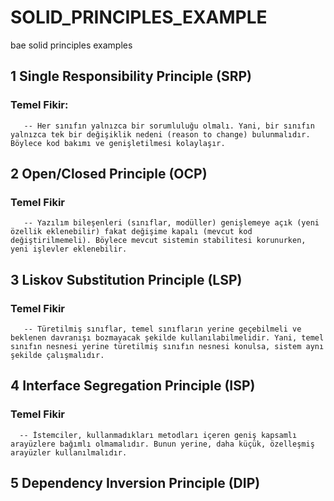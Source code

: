 # SOLID_PRINCIPLES_EXAMPLE
bae solid principles examples

## 1  Single Responsibility Principle (SRP)
   ### Temel Fikir:
       -- Her sınıfın yalnızca bir sorumluluğu olmalı. Yani, bir sınıfın yalnızca tek bir değişiklik nedeni (reason to change) bulunmalıdır. Böylece kod bakımı ve genişletilmesi kolaylaşır.


## 2  Open/Closed Principle (OCP)
   ### Temel Fikir
       -- Yazılım bileşenleri (sınıflar, modüller) genişlemeye açık (yeni özellik eklenebilir) fakat değişime kapalı (mevcut kod değiştirilmemeli). Böylece mevcut sistemin stabilitesi korunurken, yeni işlevler eklenebilir.
## 3  Liskov Substitution Principle (LSP)
   ### Temel Fikir
       -- Türetilmiş sınıflar, temel sınıfların yerine geçebilmeli ve beklenen davranışı bozmayacak şekilde kullanılabilmelidir. Yani, temel sınıfın nesnesi yerine türetilmiş sınıfın nesnesi konulsa, sistem aynı şekilde çalışmalıdır.
## 4  Interface Segregation Principle (ISP)
  ### Temel Fikir
      -- İstemciler, kullanmadıkları metodları içeren geniş kapsamlı arayüzlere bağımlı olmamalıdır. Bunun yerine, daha küçük, özelleşmiş arayüzler kullanılmalıdır.
## 5  Dependency Inversion Principle (DIP)